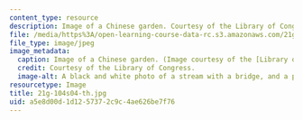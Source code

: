 ```yaml
---
content_type: resource
description: Image of a Chinese garden. Courtesy of the Library of Congress.
file: /media/https%3A/open-learning-course-data-rc.s3.amazonaws.com/21g-104-chinese-iv-regular-spring-2004/a5e8d00d1d1257372c9c4ae626be7f76_21g-104s04-th.jpg
file_type: image/jpeg
image_metadata:
  caption: Image of a Chinese garden. (Image courtesy of the [Library of Congress](http://memory.loc.gov/ammem/).)
  credit: Courtesy of the Library of Congress.
  image-alt: A black and white photo of a stream with a bridge, and a pagoda.
resourcetype: Image
title: 21g-104s04-th.jpg
uid: a5e8d00d-1d12-5737-2c9c-4ae626be7f76
---
```

